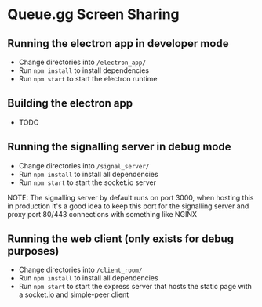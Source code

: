 # Queue.gg Screen Sharing

## Running the electron app in developer mode
* Change directories into ```/electron_app/```
* Run ```npm install``` to install dependencies
* Run ```npm start``` to start the electron runtime

## Building the electron app
* TODO

## Running the signalling server in debug mode
* Change directories into ```/signal_server/```
* Run ```npm install``` to install all dependencies
* Run ```npm start``` to start the socket.io server

NOTE: The signalling server by default runs on port 3000, when hosting this in production it's a good idea to keep this port for the signalling server and proxy port 80/443 connections with something like NGINX

## Running the web client (only exists for debug purposes)
* Change directories into ```/client_room/```
* Run ```npm install``` to install all dependencies
* Run ```npm start``` to start the express server that hosts the static page with a socket.io and simple-peer client
